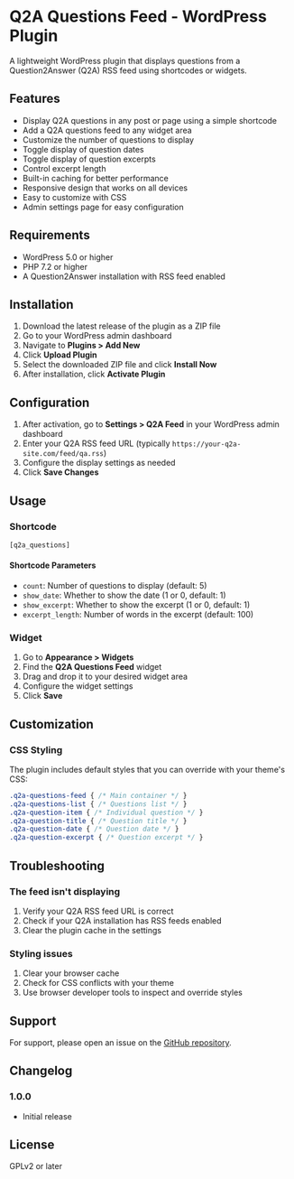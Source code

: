 # Q2A Questions Feed - WordPress Plugin

A lightweight WordPress plugin that displays questions from a Question2Answer (Q2A) RSS feed using shortcodes or widgets.

## Features

- Display Q2A questions in any post or page using a simple shortcode
- Add a Q2A questions feed to any widget area
- Customize the number of questions to display
- Toggle display of question dates
- Toggle display of question excerpts
- Control excerpt length
- Built-in caching for better performance
- Responsive design that works on all devices
- Easy to customize with CSS
- Admin settings page for easy configuration

## Requirements

- WordPress 5.0 or higher
- PHP 7.2 or higher
- A Question2Answer installation with RSS feed enabled

## Installation

1. Download the latest release of the plugin as a ZIP file
2. Go to your WordPress admin dashboard
3. Navigate to **Plugins > Add New**
4. Click **Upload Plugin**
5. Select the downloaded ZIP file and click **Install Now**
6. After installation, click **Activate Plugin**

## Configuration

1. After activation, go to **Settings > Q2A Feed** in your WordPress admin dashboard
2. Enter your Q2A RSS feed URL (typically `https://your-q2a-site.com/feed/qa.rss`)
3. Configure the display settings as needed
4. Click **Save Changes**

## Usage

### Shortcode

```php
[q2a_questions]
```

#### Shortcode Parameters

- `count`: Number of questions to display (default: 5)
- `show_date`: Whether to show the date (1 or 0, default: 1)
- `show_excerpt`: Whether to show the excerpt (1 or 0, default: 1)
- `excerpt_length`: Number of words in the excerpt (default: 100)

### Widget

1. Go to **Appearance > Widgets**
2. Find the **Q2A Questions Feed** widget
3. Drag and drop it to your desired widget area
4. Configure the widget settings
5. Click **Save**

## Customization

### CSS Styling

The plugin includes default styles that you can override with your theme's CSS:

```css
.q2a-questions-feed { /* Main container */ }
.q2a-questions-list { /* Questions list */ }
.q2a-question-item { /* Individual question */ }
.q2a-question-title { /* Question title */ }
.q2a-question-date { /* Question date */ }
.q2a-question-excerpt { /* Question excerpt */ }
```

## Troubleshooting

### The feed isn't displaying

1. Verify your Q2A RSS feed URL is correct
2. Check if your Q2A installation has RSS feeds enabled
3. Clear the plugin cache in the settings

### Styling issues

1. Clear your browser cache
2. Check for CSS conflicts with your theme
3. Use browser developer tools to inspect and override styles

## Support

For support, please open an issue on the [GitHub repository](https://github.com/yourusername/q2a-questions-feed/issues).

## Changelog

### 1.0.0
- Initial release

## License

GPLv2 or later
